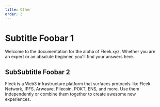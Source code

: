 ```yaml
---
title: Other
order: 3
---
```


# Subtitle Foobar 1

Welcome to the documentation for the alpha of Fleek.xyz. Whether you are an expert or an absolute beginner, you'll find your answers here.

## SubSubtitle Foobar 2

Fleek is a Web3 infrastructure platform that surfaces protocols like Fleek Network, IPFS, Arweave, Filecoin, POKT, ENS, and more. Use them independently or combine them together to create awesome new experiences.
